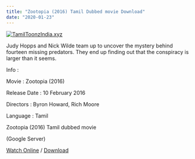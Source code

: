 ```yaml
---
title: "Zootopia (2016) Tamil Dubbed movie Download"
date: "2020-01-23"
---
```


[![TamilToonzIndia.xyz](https://1.bp.blogspot.com/-swD-cVwpkic/XioSSzpvlVI/AAAAAAAAAaA/sAewD16uH30utkHbd6y_feBn-ERHQAs4ACLcBGAsYHQ/s320/zootopia{f216006c657ec1a5ed06024de5f69d9b163acc7023fc8ad1765907c25dd17e7b}2B{f216006c657ec1a5ed06024de5f69d9b163acc7023fc8ad1765907c25dd17e7b}2528TamilToonzIndia.xyz{f216006c657ec1a5ed06024de5f69d9b163acc7023fc8ad1765907c25dd17e7b}2529.jpg "Tamil Toonz India ")](https://1.bp.blogspot.com/-swD-cVwpkic/XioSSzpvlVI/AAAAAAAAAaA/sAewD16uH30utkHbd6y_feBn-ERHQAs4ACLcBGAsYHQ/s1600/zootopia{f216006c657ec1a5ed06024de5f69d9b163acc7023fc8ad1765907c25dd17e7b}2B{f216006c657ec1a5ed06024de5f69d9b163acc7023fc8ad1765907c25dd17e7b}2528TamilToonzIndia.xyz{f216006c657ec1a5ed06024de5f69d9b163acc7023fc8ad1765907c25dd17e7b}2529.jpg)

Judy Hopps and Nick Wilde team up to uncover the mystery behind fourteen missing predators. They end up finding out that the conspiracy is larger than it seems.

  

  

Info :

  

Movie : Zootopia (2016)

Release Date : 10 February 2016

Directors : Byron Howard, Rich Moore

Language : Tamil

Zootopia (2016) Tamil dubbed movie

  

(Google Server)

[Watch Online](https://gplinks.in/JFe2) / [Download](https://gplinks.in/JFe2)
